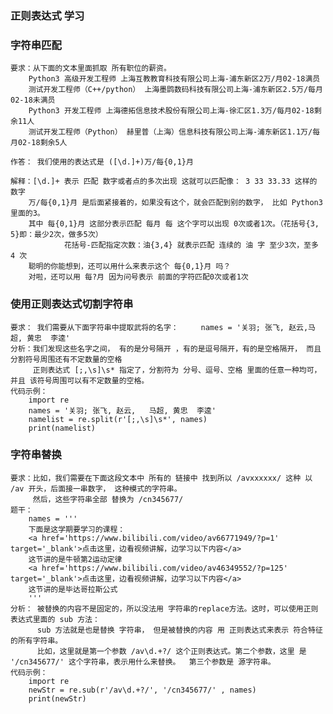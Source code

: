 ### 正则表达式 学习

### 字符串匹配

    要求：从下面的文本里面抓取 所有职位的薪资。
        Python3 高级开发工程师 上海互教教育科技有限公司上海-浦东新区2万/月02-18满员
        测试开发工程师（C++/python） 上海墨鹍数码科技有限公司上海-浦东新区2.5万/每月02-18未满员
        Python3 开发工程师 上海德拓信息技术股份有限公司上海-徐汇区1.3万/每月02-18剩余11人
        测试开发工程师（Python） 赫里普（上海）信息科技有限公司上海-浦东新区1.1万/每月02-18剩余5人
    
    作答： 我们使用的表达式是 ([\d.]+)万/每{0,1}月
    
    解释：[\d.]+ 表示 匹配 数字或者点的多次出现 这就可以匹配像： 3 33 33.33 这样的 数字
        万/每{0,1}月 是后面紧接着的，如果没有这个，就会匹配到别的数字， 比如 Python3 里面的3。 
        其中 每{0,1}月 这部分表示匹配 每月 每 这个字可以出现 0次或者1次。（花括号{3, 5}即：最少2次，做多5次）   
                花括号-匹配指定次数：油{3,4} 就表示匹配 连续的 油 字 至少3次，至多 4 次
        聪明的你能想到，还可以用什么来表示这个 每{0,1}月 吗？  
        对啦，还可以用 每?月 因为问号表示 前面的字符匹配0次或者1次

### 使用正则表达式切割字符串

    要求： 我们需要从下面字符串中提取武将的名字：     names = '关羽; 张飞, 赵云,马超, 黄忠  李逵'
    分析：我们发现这些名字之间， 有的是分号隔开 ，有的是逗号隔开，有的是空格隔开， 而且分割符号周围还有不定数量的空格
         正则表达式 [;,\s]\s* 指定了，分割符为 分号、逗号、空格 里面的任意一种均可，并且 该符号周围可以有不定数量的空格。
    代码示例：
        import re
        names = '关羽; 张飞, 赵云,   马超, 黄忠  李逵'      
        namelist = re.split(r'[;,\s]\s*', names)
        print(namelist)


### 字符串替换

    要求：比如，我们需要在下面这段文本中 所有的 链接中 找到所以 /avxxxxxx/ 这种 以 /av 开头，后面接一串数字， 这种模式的字符串。
         然后，这些字符串全部 替换为 /cn345677/ 
    题干：
        names = '''
        下面是这学期要学习的课程：
        <a href='https://www.bilibili.com/video/av66771949/?p=1' target='_blank'>点击这里，边看视频讲解，边学习以下内容</a>
        这节讲的是牛顿第2运动定律
        <a href='https://www.bilibili.com/video/av46349552/?p=125' target='_blank'>点击这里，边看视频讲解，边学习以下内容</a>
        这节讲的是毕达哥拉斯公式
        '''
    分析： 被替换的内容不是固定的，所以没法用 字符串的replace方法。这时，可以使用正则表达式里面的 sub 方法：
          sub 方法就是也是替换 字符串， 但是被替换的内容 用 正则表达式来表示 符合特征的所有字符串。
          比如，这里就是第一个参数 /av\d.+?/ 这个正则表达式。第二个参数，这里 是 '/cn345677/' 这个字符串，表示用什么来替换。  第三个参数是 源字符串。
    代码示例：
        import re
        newStr = re.sub(r'/av\d.+?/', '/cn345677/' , names)
        print(newStr)
